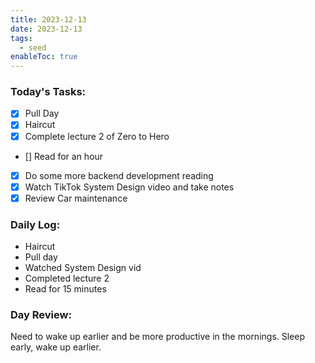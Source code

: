 ```yaml
---
title: 2023-12-13
date: 2023-12-13
tags:
  - seed
enableToc: true
---
```

### Today's Tasks:
- [X] Pull Day
- [X] Haircut
- [x] Complete lecture 2 of Zero to Hero
- [] Read for an hour 
- [X] Do some more backend development reading
- [X] Watch TikTok System Design video and take notes
- [X] Review Car maintenance
### Daily Log:
- Haircut
- Pull day
- Watched System Design vid
- Completed lecture 2
- Read for 15 minutes
### Day Review:
Need to wake up earlier and be more productive in the mornings. Sleep early, wake up earlier. 